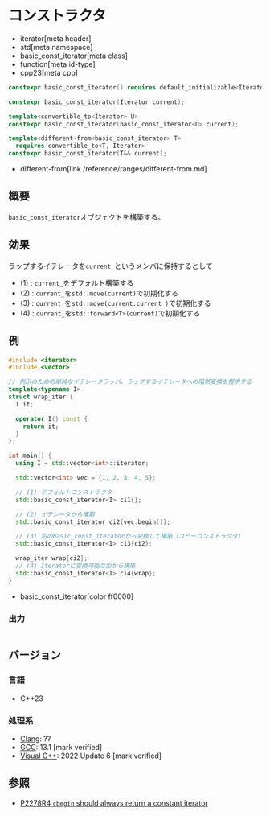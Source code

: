 # コンストラクタ
* iterator[meta header]
* std[meta namespace]
* basic_const_iterator[meta class]
* function[meta id-type]
* cpp23[meta cpp]

```cpp
constexpr basic_const_iterator() requires default_initializable<Iterator> = default;  // (1)

constexpr basic_const_iterator(Iterator current);                                     // (2)

template<convertible_to<Iterator> U>
constexpr basic_const_iterator(basic_const_iterator<U> current);                      // (3)

template<different-from<basic_const_iterator> T>
  requires convertible_to<T, Iterator>
constexpr basic_const_iterator(T&& current);                                          // (4)
```
* different-from[link /reference/ranges/different-from.md]

## 概要

`basic_const_iterator`オブジェクトを構築する。

## 効果

ラップするイテレータを`current_`というメンバに保持するとして

- (1) : `current_`をデフォルト構築する
- (2) : `current_`を`std::move(current)`で初期化する
- (3) : `current_`を`std::move(current.current_)`で初期化する
- (4) : `current_`を`std::forward<T>(current)`で初期化する

## 例
```cpp example
#include <iterator>
#include <vector>

// 例示のための単純なイテレータラッパ、ラップするイテレータへの暗黙変換を提供する
template<typename I>
struct wrap_iter {
  I it;

  operator I() const {
    return it;
  }
};

int main() {
  using I = std::vector<int>::iterator;

  std::vector<int> vec = {1, 2, 3, 4, 5};

  // (1) デフォルトコンストラクタ
  std::basic_const_iterator<I> ci1{};

  // (2) イテレータから構築
  std::basic_const_iterator ci2{vec.begin()};

  // (3) 別のbasic_const_iteratorから変換して構築（コピーコンストラクタ）
  std::basic_const_iterator<I> ci3{ci2};

  wrap_iter wrap{ci2};
  // (4) Iteratorに変換可能な型から構築
  std::basic_const_iterator<I> ci4{wrap};
}
```
* basic_const_iterator[color ff0000]

### 出力
```
```

## バージョン
### 言語
- C++23

### 処理系
- [Clang](/implementation.md#clang): ??
- [GCC](/implementation.md#gcc): 13.1 [mark verified]
- [Visual C++](/implementation.md#visual_cpp): 2022 Update 6 [mark verified]

## 参照

- [P2278R4 `cbegin` should always return a constant iterator](https://www.open-std.org/jtc1/sc22/wg21/docs/papers/2022/p2278r4.html)
